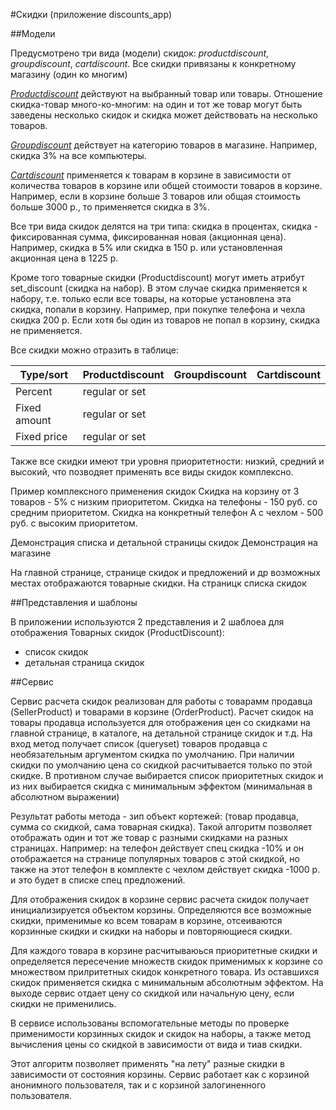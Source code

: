 #Скидки (приложение discounts_app)

##Модели

Предусмотрено три вида (модели) скидок: *productdiscount*, *groupdiscount*, *cartdiscount*.
Все скидки привязаны к конкретному магазину (один ко многим)

<u>*Productdiscount*</u> действуют на выбранный товар или товары. Отношение скидка-товар много-ко-многим: на один и тот же
товар могут быть заведены несколько скидок и скидка может действовать на несколько товаров.

<u>*Groupdiscount*</u> действует на категорию товаров в магазине. Например, скидка 3% на все компьютеры.

<u>*Cartdiscount*</u> применяется к товарам в корзине в зависимости от количества товаров в корзине или общей стоимости товаров в корзине.
Например, если в корзине больше 3 товаров или общая стоимость больше 3000 р., то применяется скидка в 3%.

Все три вида скидок делятся на три типа: скидка в процентах, скидка - фиксированная сумма, фиксированная новая (акционная цена).
Например, скидка в 5% или скидка в 150 р. или установленная акционная цена в 1225 р.

Кроме того товарные скидки (Productdiscount) могут иметь атрибут set_discount (скидка на набор).
В этом случае скидка применяется к набору, т.е. только если все товары, на которые установлена эта скидка,
попали в корзину.
Например, при покупке телефона и чехла скидка 200 р. Если хотя бы один из товаров не попал в корзину,
скидка не применяется.

Все скидки можно отразить в таблице:

Type/sort    | Productdiscount | Groupdiscount | Cartdiscount|
-------------|-----------------|---------------|-------------|
Percent      |   regular or set   |               |             |
Fixed amount |   regular or set   |               |             |
Fixed price  |   regular or set   |               |             |

Также все скидки имеют три уровня приоритетности: низкий, средний и высокий, что позводяет применять
все виды скидок комплексно.

Пример комплексного применения скидок
Скидка на корзину от 3 товаров - 5% с низким приоритетом.
Скидка на телефоны - 150 руб. со средним приоритетом.
Скидка на конкретный телефон А с чехлом - 500 руб. с высоким приоритетом.

Демонстрация списка и детальной страницы скидок
Демонстрация на магазине

На главной странице, странице скидок и предложений и др возможных местах отображаются товарные скидки.
На страницк списка скидок 

##Представления и шаблоны

В приложении используются 2 представления и 2 шаблоеа для отображения Товарных скидок (ProductDiscount):
* список скидок
* детальная страница скидок

##Сервис

Сервис расчета скидок реализован для работы с товарамм продавца (SellerProduct) и товарами в корзине (OrderProduct).
Расчет скидок на товары продавца используется для отображения цен со скидками на главной странице, в каталоге, на детальной
странице скидок и т.д. На вход метод получает список (queryset) товаров продавца с необязательным аргументом скидка по умолчанию.
При наличии скидки по умолчанию цена со скидкой расчитывается только по этой скидке. В противном случае выбирается список 
приоритетных скидок и из них выбирается скидка c минимальным эффектом (минимальная в абсолютном выражении)

Результат работы метода - зип объект кортежей: (товар продавца, сумма со скидкой, сама товарная скидка). Такой алгоритм
позволяет отображать один и тот же товар с разными скидками на разных страницах.
Например: на телефон действует спец скидка -10% и он отображается на странице популярных товаров
с этой скидкой, но также на этот телефон в комплекте с чехлом действует скидка -1000 р. и это будет в списке спец предложений.

Для отображения скидок в корзине сервис расчета скидок получает инициализируется объектом корзины.
Определяются все возможные скидки, применимые ко всем товарам в корзине, отсеиваются корзинные скидки и скидки
на наборы и повторяющиеся скидки.

Для каждого товара в корзине расчитываюься приоритетные скидки и определяется пересечение множеств скидок применимых к корзине
со множеством прилритетных скидок конкретного товара. Из оставшихся скидок применяется скидка с минимальным абсолютным эффектом.
На выходе сервис отдает цену со скидкой или начальную цену, если скидки не применились.

В сервисе использованы вспомогательные методы по проверке применимости корзинных скидок и скидок на наборы, а также метод вычисления 
цены со скидкой в зависимости от вида и тиав скидки.

Этот алгоритм позволяет применять "на лету" разные скидки в зависимости от состояния корзины.
Сервис работает как с корзиной анонимного пользователя, так и с корзиной залогиненного пользователя.
